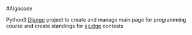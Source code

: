 #Algocode

Python3 [Django](https://www.djangoproject.com) project to create and manage main page for programming course and create standings for [ejudge](https://ejudge.ru) contests
